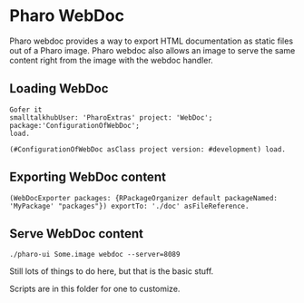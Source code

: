 Pharo WebDoc
============

Pharo webdoc provides a way to export HTML documentation as static files out of a Pharo image.
Pharo webdoc also allows an image to serve the same content right from the image with the webdoc handler.


Loading WebDoc
--------------

    Gofer it 
	smalltalkhubUser: 'PharoExtras' project: 'WebDoc';
	package:'ConfigurationOfWebDoc';
	load.
	
    (#ConfigurationOfWebDoc asClass project version: #development) load.

Exporting WebDoc content
------------------------

    (WebDocExporter packages: {RPackageOrganizer default packageNamed: 'MyPackage' "packages"}) exportTo: './doc' asFileReference.

Serve WebDoc content
--------------------

    ./pharo-ui Some.image webdoc --server=8089 


Still lots of things to do here, but that is the basic stuff.

Scripts are in this folder for one to customize.


